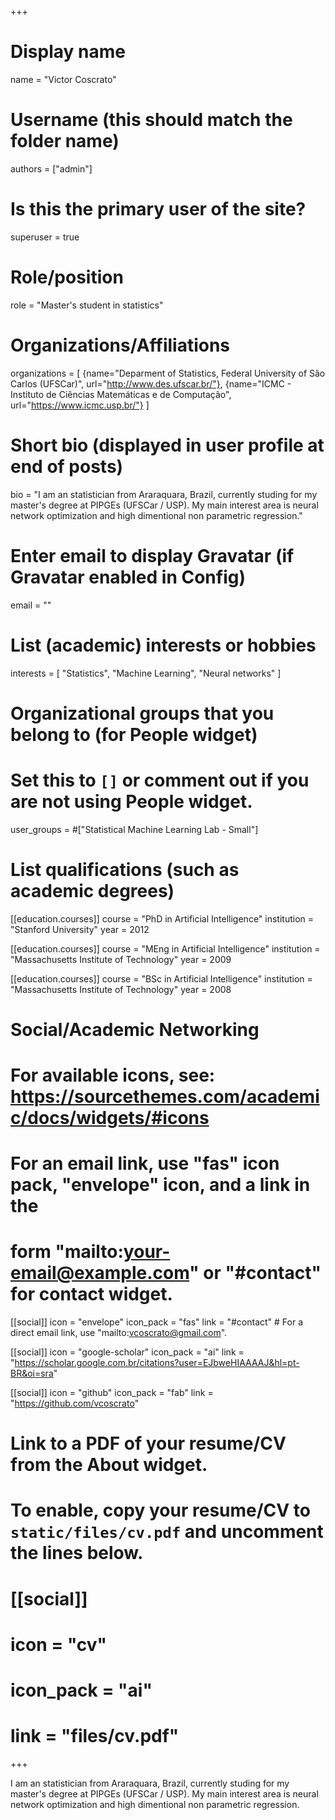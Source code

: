 +++
# Display name
name = "Victor Coscrato"

# Username (this should match the folder name)
authors = ["admin"]

# Is this the primary user of the site?
superuser = true

# Role/position
role = "Master's student in statistics"

# Organizations/Affiliations
organizations = [ {name="Deparment of Statistics, Federal University of São Carlos (UFSCar)", url="http://www.des.ufscar.br/"}, {name="ICMC - Instituto de Ciências Matemáticas e de Computação", url="https://www.icmc.usp.br/"} ]

# Short bio (displayed in user profile at end of posts)
bio = "I am an statistician from Araraquara, Brazil, currently studing for my master's degree at PIPGEs (UFSCar / USP). My main interest area is neural network optimization and high dimentional non parametric regression."

# Enter email to display Gravatar (if Gravatar enabled in Config)
email = ""

# List (academic) interests or hobbies
interests = [
  "Statistics",
  "Machine Learning",
  "Neural networks"
]

# Organizational groups that you belong to (for People widget)
#   Set this to `[]` or comment out if you are not using People widget.
user_groups = #["Statistical Machine Learning Lab - Small"]

# List qualifications (such as academic degrees)
[[education.courses]]
  course = "PhD in Artificial Intelligence"
  institution = "Stanford University"
  year = 2012

[[education.courses]]
  course = "MEng in Artificial Intelligence"
  institution = "Massachusetts Institute of Technology"
  year = 2009

[[education.courses]]
  course = "BSc in Artificial Intelligence"
  institution = "Massachusetts Institute of Technology"
  year = 2008

# Social/Academic Networking
# For available icons, see: https://sourcethemes.com/academic/docs/widgets/#icons
#   For an email link, use "fas" icon pack, "envelope" icon, and a link in the
#   form "mailto:your-email@example.com" or "#contact" for contact widget.

[[social]]
  icon = "envelope"
  icon_pack = "fas"
  link = "#contact"  # For a direct email link, use "mailto:vcoscrato@gmail.com".

[[social]]
  icon = "google-scholar"
  icon_pack = "ai"
  link = "https://scholar.google.com.br/citations?user=EJbweHIAAAAJ&hl=pt-BR&oi=sra"

[[social]]
  icon = "github"
  icon_pack = "fab"
  link = "https://github.com/vcoscrato"

# Link to a PDF of your resume/CV from the About widget.
# To enable, copy your resume/CV to `static/files/cv.pdf` and uncomment the lines below.
# [[social]]
#   icon = "cv"
#   icon_pack = "ai"
#   link = "files/cv.pdf"

+++

I am an statistician from Araraquara, Brazil, currently studing for my master's degree at PIPGEs (UFSCar / USP). My main interest area is neural network optimization and high dimentional non parametric regression.
